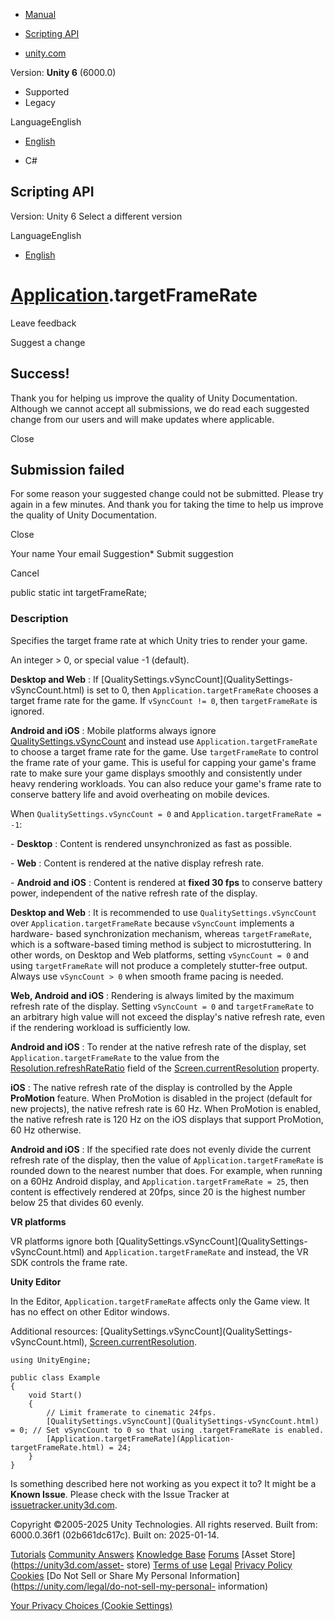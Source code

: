 [ ]()

  * [Manual](../Manual/index.html)
  * [Scripting API](../ScriptReference/index.html)

  * [unity.com](https://unity.com/)

Version: **Unity 6** (6000.0)

  * Supported
  * Legacy

LanguageEnglish

  * [English]()

  * C#

[ ](https://docs.unity3d.com)

## Scripting API

Version: Unity 6 Select a different version

LanguageEnglish

  * [English]()

#  [Application](Application.html).targetFrameRate

Leave feedback

Suggest a change

## Success!

Thank you for helping us improve the quality of Unity Documentation. Although
we cannot accept all submissions, we do read each suggested change from our
users and will make updates where applicable.

Close

## Submission failed

For some reason your suggested change could not be submitted. Please <a>try
again</a> in a few minutes. And thank you for taking the time to help us
improve the quality of Unity Documentation.

Close

Your name Your email Suggestion* Submit suggestion

Cancel

[ ]()

public static int targetFrameRate;

### Description

Specifies the target frame rate at which Unity tries to render your game.

An integer > 0, or special value -1 (default).  
  
**Desktop and Web** : If [QualitySettings.vSyncCount](QualitySettings-
vSyncCount.html) is set to 0, then `Application.targetFrameRate` chooses a
target frame rate for the game. If `vSyncCount != 0`, then `targetFrameRate`
is ignored.  
  
**Android and iOS** : Mobile platforms always ignore
[QualitySettings.vSyncCount](QualitySettings-vSyncCount.html) and instead use
`Application.targetFrameRate` to choose a target frame rate for the game. Use
`targetFrameRate` to control the frame rate of your game. This is useful for
capping your game's frame rate to make sure your game displays smoothly and
consistently under heavy rendering workloads. You can also reduce your game's
frame rate to conserve battery life and avoid overheating on mobile devices.  
  
When `QualitySettings.vSyncCount = 0` and `Application.targetFrameRate = -1`:  
  
\- **Desktop** : Content is rendered unsynchronized as fast as possible.  
  
\- **Web** : Content is rendered at the native display refresh rate.  
  
\- **Android and iOS** : Content is rendered at **fixed 30 fps** to conserve
battery power, independent of the native refresh rate of the display.  
  
**Desktop and Web** : It is recommended to use `QualitySettings.vSyncCount`
over `Application.targetFrameRate` because `vSyncCount` implements a hardware-
based synchronization mechanism, whereas `targetFrameRate`, which is a
software-based timing method is subject to microstuttering. In other words, on
Desktop and Web platforms, setting `vSyncCount = 0` and using
`targetFrameRate` will not produce a completely stutter-free output. Always
use `vSyncCount > 0` when smooth frame pacing is needed.  
  
**Web, Android and iOS** : Rendering is always limited by the maximum refresh
rate of the display. Setting `vSyncCount = 0` and `targetFrameRate` to an
arbitrary high value will not exceed the display's native refresh rate, even
if the rendering workload is sufficiently low.  
  
**Android and iOS** : To render at the native refresh rate of the display, set
`Application.targetFrameRate` to the value from the
[Resolution.refreshRateRatio](Resolution-refreshRateRatio.html) field of the
[Screen.currentResolution](Screen-currentResolution.html) property.  
  
**iOS** : The native refresh rate of the display is controlled by the Apple
**ProMotion** feature. When ProMotion is disabled in the project (default for
new projects), the native refresh rate is 60 Hz. When ProMotion is enabled,
the native refresh rate is 120 Hz on the iOS displays that support ProMotion,
60 Hz otherwise.  
  
**Android and iOS** : If the specified rate does not evenly divide the current
refresh rate of the display, then the value of `Application.targetFrameRate`
is rounded down to the nearest number that does. For example, when running on
a 60Hz Android display, and `Application.targetFrameRate = 25`, then content
is effectively rendered at 20fps, since 20 is the highest number below 25 that
divides 60 evenly.  
  
**VR platforms**  
  
VR platforms ignore both [QualitySettings.vSyncCount](QualitySettings-
vSyncCount.html) and `Application.targetFrameRate` and instead, the VR SDK
controls the frame rate.  
  
**Unity Editor**  
  
In the Editor, `Application.targetFrameRate` affects only the Game view. It
has no effect on other Editor windows.  
  
Additional resources: [QualitySettings.vSyncCount](QualitySettings-
vSyncCount.html), [Screen.currentResolution](Screen-currentResolution.html).

    
    
    using UnityEngine;  
      
    public class Example
    {
        void Start()
        {
            // Limit framerate to cinematic 24fps.
            [QualitySettings.vSyncCount](QualitySettings-vSyncCount.html) = 0; // Set vSyncCount to 0 so that using .targetFrameRate is enabled.
            [Application.targetFrameRate](Application-targetFrameRate.html) = 24;
        }
    }
    

Is something described here not working as you expect it to? It might be a
**Known Issue**. Please check with the Issue Tracker at
[issuetracker.unity3d.com](https://issuetracker.unity3d.com).

Copyright ©2005-2025 Unity Technologies. All rights reserved. Built from:
6000.0.36f1 (02b661dc617c). Built on: 2025-01-14.

[Tutorials](https://unity3d.com/learn) [Community
Answers](https://answers.unity3d.com) [Knowledge
Base](https://support.unity3d.com/hc/en-us)
[Forums](https://forum.unity3d.com) [Asset Store](https://unity3d.com/asset-
store) [Terms of use](https://docs.unity3d.com/Manual/TermsOfUse.html)
[Legal](https://unity.com/legal) [Privacy
Policy](https://unity.com/legal/privacy-policy)
[Cookies](https://unity.com/legal/cookie-policy) [Do Not Sell or Share My
Personal Information](https://unity.com/legal/do-not-sell-my-personal-
information)

[Your Privacy Choices (Cookie Settings)](javascript:void\(0\);)

